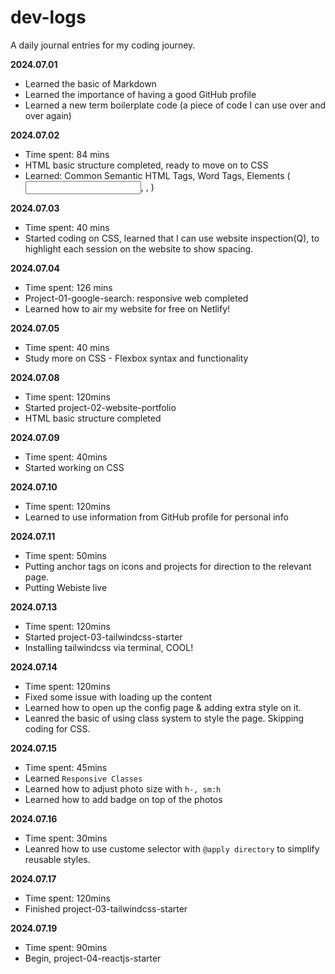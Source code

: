 # dev-logs
 
A daily journal entries for my coding journey.

**2024.07.01**

- Learned the basic of Markdown
- Learned the importance of having a good GitHub profile
- Learned a new term boilerplate code (a piece of code I can use over and over again)

**2024.07.02**
- Time spent: 84 mins
- HTML basic structure completed, ready to move on to CSS
- Learned: Common Semantic HTML Tags, Word Tags, Elements (<input/>, <a>, <span>)

**2024.07.03**
- Time spent: 40 mins
- Started coding on CSS, learned that I can use website inspection(Q), to highlight each session on the website to show spacing.

**2024.07.04**
- Time spent: 126 mins
- Project-01-google-search: responsive web completed
- Learned how to air my website for free on Netlify!

**2024.07.05**
- Time spent: 40 mins
- Study more on CSS - Flexbox syntax and functionality

**2024.07.08**
- Time spent: 120mins
- Started project-02-website-portfolio
- HTML basic structure completed

**2024.07.09**
- Time spent: 40mins
- Started working on CSS

**2024.07.10**
- Time spent: 120mins
- Learned to use information from GitHub profile for personal info

**2024.07.11**
- Time spent: 50mins
- Putting anchor tags on icons and projects for direction to the relevant page.
- Putting Webiste live

**2024.07.13**
- Time spent: 120mins
- Started project-03-tailwindcss-starter
- Installing tailwindcss via terminal, COOL!

**2024.07.14**
- Time spent: 120mins
- Fixed some issue with loading up the content
- Learned how to open up the config page & adding extra style on it.
- Leanred the basic of using class system to style the page. Skipping coding for CSS. 

**2024.07.15**
- Time spent: 45mins
- Learned `Responsive Classes` 
- Learned how to adjust photo size with `h-, sm:h `
- Learned how to add badge on top of the photos

**2024.07.16**
- Time spent: 30mins
- Leanred how to use custome selector with `@apply directory` to simplify reusable styles.

**2024.07.17**
- Time spent: 120mins
- Finished project-03-tailwindcss-starter

**2024.07.19**
- Time spent: 90mins
- Begin, project-04-reactjs-starter
